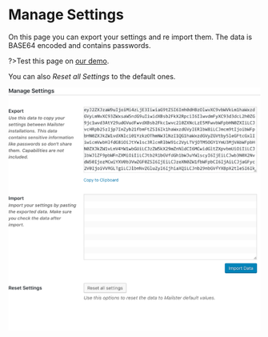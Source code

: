 # Manage Settings

On this page you can export your settings and re import them. The data is BASE64 encoded and contains passwords.

?>Test this page on [our demo](https://demo.mailster.co/wp-admin/edit.php?post_type=newsletter&page=mailster_settings#manage-settings).

You can also _Reset all Settings_ to the default ones.

![Manage Settings Settings Screen](/assets/settings-manage-settings.png)
